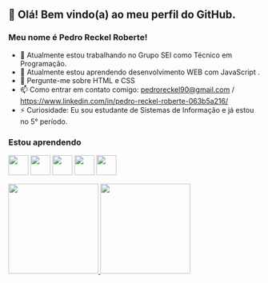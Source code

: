 ## 👋 Olá! Bem vindo(a) ao meu perfil do GitHub.
### Meu nome é Pedro Reckel Roberte!

- 🔭 Atualmente estou trabalhando no Grupo SEI como Técnico em Programação.
- 🌱 Atualmente estou aprendendo desenvolvimento WEB com JavaScript .
- 💬 Pergunte-me sobre HTML e CSS
- 📫 Como entrar em contato comigo: pedroreckel90@gmail.com / https://www.linkedin.com/in/pedro-reckel-roberte-063b5a216/
- ⚡ Curiosidade: Eu sou estudante de Sistemas de Informação e já estou no 5° período.

### Estou aprendendo
<img src="https://cdn.jsdelivr.net/gh/devicons/devicon/icons/html5/html5-original.svg" width="40" height="40"/> <img src="https://cdn.jsdelivr.net/gh/devicons/devicon/icons/css3/css3-original.svg" width="40" height="40"/> <img src="https://cdn.jsdelivr.net/gh/devicons/devicon/icons/javascript/javascript-original.svg" width="40" height="40"/> <img src="https://cdn.jsdelivr.net/gh/devicons/devicon/icons/nodejs/nodejs-original.svg" width="40" height="40"/> <img src="https://cdn.jsdelivr.net/gh/devicons/devicon/icons/mysql/mysql-original.svg" width="40" height="40"/>

<div>
<a href="https://github.com/PedroReckel">
<img height="180em" src="https://github-readme-stats.vercel.app/api/top-langs/?username=PedroReckel&layout=compact&langs_count=7&theme=dracula"/>
<img height="180em" src="https://github-readme-stats.vercel.app/api?username=PedroReckel&show_icons=true&theme=dracula&include_all_commits=true&count_private=true"/>
</div>


